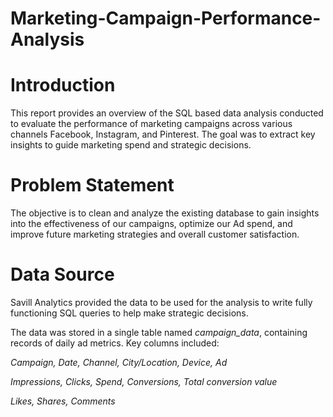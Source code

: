 # Marketing-Campaign-Performance-Analysis

# Introduction
This report provides an overview of the SQL based data analysis conducted to evaluate the performance of marketing campaigns across various channels  Facebook, Instagram, and Pinterest. The goal was to extract key insights to guide marketing spend and strategic decisions.

# Problem Statement 
The objective is to clean and analyze the existing database to gain insights into the effectiveness of our campaigns, optimize our Ad spend, and improve future marketing strategies and overall customer satisfaction.

# Data Source
Savill Analytics provided the data to be used for the analysis to write fully functioning SQL queries to help make strategic decisions.

The data was stored in a single table named *campaign_data*, containing records of daily ad metrics. Key columns included:

*Campaign, Date, Channel, City/Location, Device, Ad*

*Impressions, Clicks, Spend, Conversions, Total conversion value*

*Likes, Shares, Comments*

